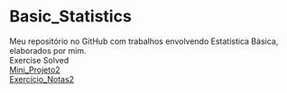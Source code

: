 # Basic_Statistics

Meu repositório no GitHub com trabalhos envolvendo Estatística Básica, elaborados por mim.
<br>
Exercise Solved
<br>
[Mini_Projeto2](https://github.com/amandaooliv/amandaooliv.github.io/blob/main/Mini-Projeto2.R)
<br>
[Exercício_Notas2](https://github.com/amandaooliv/amandaooliv.github.io/blob/main/TarefaNotas.R)
